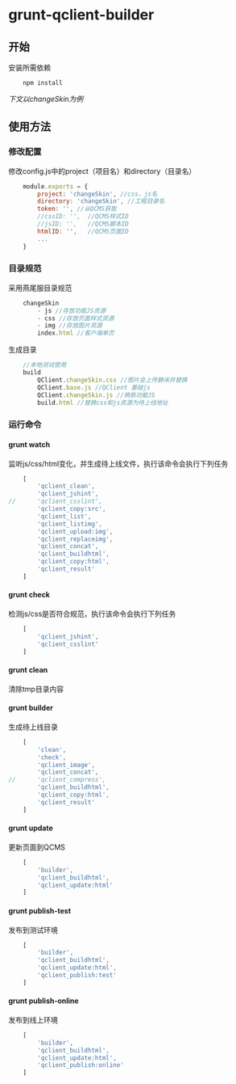 # grunt-qclient-builder

## 开始
安装所需依赖
```shell
	npm install
```
*下文以changeSkin为例*

## 使用方法
### 修改配置
修改config.js中的project（项目名）和directory（目录名）
```js
	module.exports = {
    	project: 'changeSkin', //css、js名
    	directory: 'changeSkin', //工程目录名
    	token: '', //从QCMS获取
		//cssID: '',  //QCMS样式ID
		//jsID: '',   //QCMS脚本ID
		htmlID: '',   //QCMS页面ID
    	...
    }
```

### 目录规范
采用燕尾服目录规范
```js
	changeSkin
		- js //存放功能JS资源
		- css //存放页面样式资源
		- img //存放图片资源
		index.html //客户端单页
```
生成目录
```js
	//本地测试使用
	build
		QClient.changeSkin.css //图片会上传静床并替换
		QClient.base.js //QClient 基础js
		QClient.changeSkin.js //换肤功能JS
		build.html //替换css和js资源为待上线地址
```

### 运行命令
#### grunt watch
监听js/css/html变化，并生成待上线文件，执行该命令会执行下列任务
```js
	[
		'qclient_clean',
		'qclient_jshint',
//		'qclient_csslint',
		'qclient_copy:src',
		'qclient_list',
		'qclient_listimg',
		'qclient_upload:img',
		'qclient_replaceimg',
		'qclient_concat',
		'qclient_buildhtml',
		'qclient_copy:html',
		'qclient_result'
	]
```

#### grunt check
检测js/css是否符合规范，执行该命令会执行下列任务
```js
	[
		'qclient_jshint',
		'qclient_csslint'
	]
```

#### grunt clean
清除tmp目录内容

#### grunt builder
生成待上线目录
```js
	[
		'clean',
		'check',
		'qclient_image',
		'qclient_concat',
//		'qclient_compress',
		'qclient_buildhtml',
		'qclient_copy:html',
		'qclient_result'
	]
```

#### grunt update
更新页面到QCMS

```js
	[
		'builder',
		'qclient_buildhtml',
		'qclient_update:html'
	]
```

#### grunt publish-test
发布到测试环境

```js
	[
		'builder',
		'qclient_buildhtml',
		'qclient_update:html',
		'qclient_publish:test'
	]
```

#### grunt publish-online
发布到线上环境

```js
	[
		'builder',
		'qclient_buildhtml',
		'qclient_update:html',
		'qclient_publish:online'
	]
```
